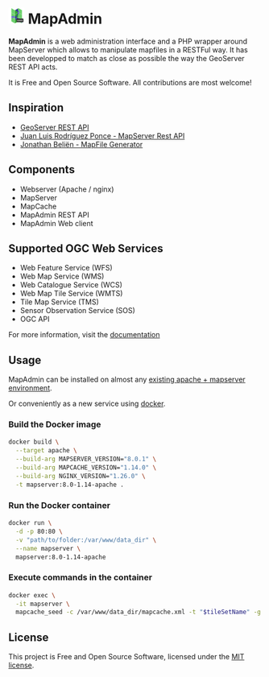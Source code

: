 # ![logo](client/assets/logo-32x32.png) MapAdmin

**MapAdmin** is a web administration interface and a PHP wrapper around MapServer 
which allows to manipulate mapfiles in a RESTFul way. It has been developped to match as
close as possible the way the GeoServer REST API acts.

It is Free and Open Source Software. All contributions are most welcome!

## Inspiration

- [GeoServer REST API](https://docs.geoserver.org/stable/en/user/rest)
- [Juan Luis Rodríguez Ponce - MapServer Rest API](https://github.com/juanluisrp/mra)
- [Jonathan Beliën - MapFile Generator](https://github.com/jbelien/MapFile-Generator)

## Components

- Webserver (Apache / nginx)
- MapServer
- MapCache
- MapAdmin REST API
- MapAdmin Web client

## Supported OGC Web Services

- Web Feature Service (WFS)
- Web Map Service (WMS)
- Web Catalogue Service (WCS)
- Web Map Tile Service (WMTS)
- Tile Map Service (TMS)
- Sensor Observation Service (SOS)
- OGC API

For more information, visit the [documentation](docs/ogc-web-services.md)

## Usage

MapAdmin can be installed on almost any [existing apache + mapserver environment](docs/install-on-existing-enviroments.md).

Or conveniently as a new service using [docker](https://www.docker.com/get-started/).

### Build the Docker image

```sh
docker build \
  --target apache \
  --build-arg MAPSERVER_VERSION="8.0.1" \
  --build-arg MAPCACHE_VERSION="1.14.0" \
  --build-arg NGINX_VERSION="1.26.0" \
  -t mapserver:8.0-1.14-apache .
```

### Run the Docker container

```sh
docker run \
  -d -p 80:80 \
  -v "path/to/folder:/var/www/data_dir" \
  --name mapserver \
  mapserver:8.0-1.14-apache
```

### Execute commands in the container

```sh
docker exec \
  -it mapserver \
  mapcache_seed -c /var/www/data_dir/mapcache.xml -t "$tileSetName" -g "$gridName"
```

## License

This project is Free and Open Source Software, licensed under the [MIT license](./LICENSE).

